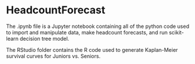 # HeadcountForecast


The .ipynb file is a Jupyter notebook containing all of the python code used to import and manipulate data, make headcount forecasts, and run scikit-learn decision tree model.

The RStudio folder contains the R code used to generate Kaplan-Meier survival curves for Juniors vs. Seniors.
